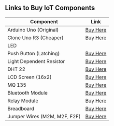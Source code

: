 
## Links to Buy IoT Components
| Component                   | Link                                                                |
|-----------------------------|---------------------------------------------------------------------|
| Arduino Uno (Original)      | [Buy Here](https://robu.in/product/arduino-uno-r3/)                |
| Clone Uno R3 (Cheaper)      | [Buy Here](https://robu.in/product/arduino-uno-r3-ch340g-atmega328p-cable-arduino-uno-transparent-acrylic-case-arduino-uno-r3/)                        |
| LED                                                         |
| Push Button (Latching)      | [Buy Here](https://robu.in/product/ds-211-push-button-latching-switch-2pinoff-on/)                         |
| Light Dependent Resistor    | [Buy Here](https://robu.in/product/5mm-ldr-sensor-photoresistor-photo-cell-100-200k-gl5549/)                                 |
| DHT 22                      | [Buy Here](https://robu.in/product/dht22-digital-temperature-humidity-sensor-temperature-humidity-module-am2302/)                               |
| LCD Screen (16x2)           | [Buy Here](https://robu.in/product/basic-16x2-character-lcd-white-on-blue-on-blue-5v/)                          |
| MQ 135                      | [Buy Here](https://robu.in/product/mq-135-air-quality-gas-detector-sensor-module-for-arduino/)                              |
| Bluetooth Module            | [Buy Here](https://robu.in/product/hc-05-6pin-bluetooth-module-with-button/?gad_source=1)                    |
| Relay Module                | [Buy Here](https://robu.in/product/1-channel-isolated-5v-relay-module-opto-coupler-for-arduino-pic-avr-dsp-arm/?gad_source=1)                        |
| Breadboard                  | [Buy Here](https://robu.in/product/breadboard-840-tie-points-solderless-diy-project-circuit-test-breadboard/?gad_source=1)                          |
| Jumper Wires (M2M, M2F, F2F)| [Buy Here](https://robu.in/product/20-cm-40-pin-dupont-male-male-male-female-female-female-cable-combo/?gad_source=1)                        |
